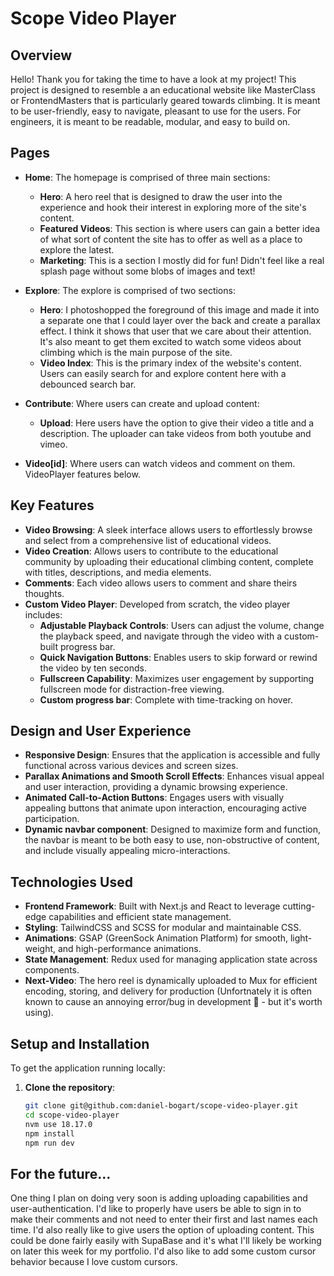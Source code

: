 # Scope Video Player

## Overview

Hello! Thank you for taking the time to have a look at my project! This project is designed to resemble a an educational website like MasterClass or FrontendMasters that is particularly geared towards climbing. It is meant to be user-friendly, easy to navigate, pleasant to use for the users. For engineers, it is meant to be readable, modular, and easy to build on.

## Pages

- **Home**: The homepage is comprised of three main sections:
  - **Hero**: A hero reel that is designed to draw the user into the experience and hook their interest in exploring more of the site's content.
  - **Featured Videos**: This section is where users can gain a better idea of what sort of content the site has to offer as well as a place to explore the latest.
  - **Marketing**: This is a section I mostly did for fun! Didn't feel like a real splash page without some blobs of images and text!
  
- **Explore**: The explore is comprised of two sections:
  - **Hero**: I photoshopped the foreground of this image and made it into a separate one that I could layer over the back and create a parallax effect. I think it shows that user that we care about their attention. It's also meant to get them excited to watch some videos about climbing which is the main purpose of the site.
  - **Video Index**: This is the primary index of the website's content. Users can easily search for and explore content here with a debounced search bar.

- **Contribute**: Where users can create and upload content:
  - **Upload**: Here users have the option to give their video a title and a description. The uploader can take videos from both youtube and vimeo.

- **Video[id]**: Where users can watch videos and comment on them. VideoPlayer features below.

## Key Features

- **Video Browsing**: A sleek interface allows users to effortlessly browse and select from a comprehensive list of educational videos.
- **Video Creation**: Allows users to contribute to the educational community by uploading their educational climbing content, complete with titles, descriptions, and media elements.
- **Comments**: Each video allows users to comment and share theirs thoughts.
- **Custom Video Player**: Developed from scratch, the video player includes:
  - **Adjustable Playback Controls**: Users can adjust the volume, change the playback speed, and navigate through the video with a custom-built progress bar.
  - **Quick Navigation Buttons**: Enables users to skip forward or rewind the video by ten seconds.
  - **Fullscreen Capability**: Maximizes user engagement by supporting fullscreen mode for distraction-free viewing.
  - **Custom progress bar**: Complete with time-tracking on hover.

## Design and User Experience

- **Responsive Design**: Ensures that the application is accessible and fully functional across various devices and screen sizes.
- **Parallax Animations and Smooth Scroll Effects**: Enhances visual appeal and user interaction, providing a dynamic browsing experience.
- **Animated Call-to-Action Buttons**: Engages users with visually appealing buttons that animate upon interaction, encouraging active participation.
- **Dynamic navbar component**: Designed to maximize form and function, the navbar is meant to be both easy to use, non-obstructive of content, and include visually appealing micro-interactions.

## Technologies Used

- **Frontend Framework**: Built with Next.js and React to leverage cutting-edge capabilities and efficient state management.
- **Styling**: TailwindCSS and SCSS for modular and maintainable CSS.
- **Animations**: GSAP (GreenSock Animation Platform) for smooth, light-weight, and high-performance animations.
- **State Management**: Redux used for managing application state across components.
- **Next-Video**: The hero reel is dynamically uploaded to Mux for efficient encoding, storing, and delivery for production (Unfortnately it is often known to cause an annoying error/bug in development 🥴 - but it's worth using).

## Setup and Installation

To get the application running locally:

1. **Clone the repository**:
   ```bash
   git clone git@github.com:daniel-bogart/scope-video-player.git
   cd scope-video-player
   nvm use 18.17.0 
   npm install
   npm run dev
   ```

## For the future...

One thing I plan on doing very soon is adding uploading capabilities and user-authentication. I'd like to properly have users be able to sign in to make their comments and not need to enter their first and last names each time. I'd also really like to give users the option of uploading content. This could be done fairly easily with SupaBase and it's what I'll likely be working on later this week for my portfolio. I'd also like to add some custom cursor behavior because I love custom cursors.
